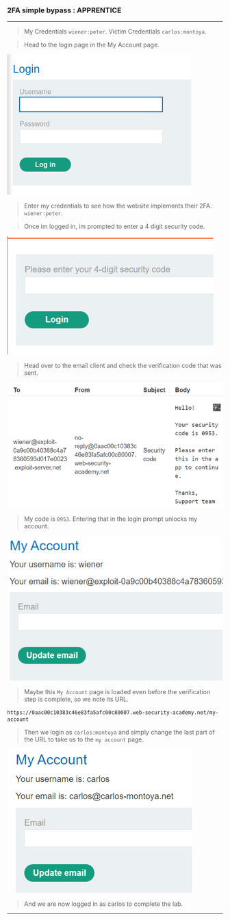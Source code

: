 
### 2FA simple bypass : APPRENTICE

---

> My Credentials `wiener:peter`.
> Victim Credentials `carlos:montoya`.


> Head to the login page in the My Account page.

![login](./screenshots/login.png)

> Enter my credentials to see how the website implements their 2FA. `wiener:peter`.

> Once im logged in, im prompted to enter a 4 digit security code.

![login-prompt](./screenshots/login-prompt.png)

> Head over to the email client and check the verification code that was sent.

![lab7-mycode-email](./screenshots/lab7-mycode-email.png)

> My code is `0953`. Entering that in the login prompt unlocks my account.

![wiener-account](./screenshots/wiener-account.png)

> Maybe this `My Account` page is loaded even before the verification step is complete, so we note its URL.
```
https://0aac00c10383c46e83fa5afc00c80007.web-security-academy.net/my-account
```

> Then we login as `carlos:montoya` and simply change the last part of the URL to take us to the `my account` page.

![carlos-account](./screenshots/carlos-account.png)

> And we are now logged in as carlos to complete the lab.

---
